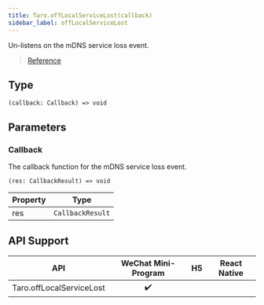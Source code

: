 ```yaml
---
title: Taro.offLocalServiceLost(callback)
sidebar_label: offLocalServiceLost
---
```


Un-listens on the mDNS service loss event.

> [Reference](https://developers.weixin.qq.com/miniprogram/en/dev/api/network/mdns/wx.offLocalServiceLost.html)

## Type

```tsx
(callback: Callback) => void
```

## Parameters

### Callback

The callback function for the mDNS service loss event.

```tsx
(res: CallbackResult) => void
```

<table>
  <thead>
    <tr>
      <th>Property</th>
      <th>Type</th>
    </tr>
  </thead>
  <tbody>
    <tr>
      <td>res</td>
      <td><code>CallbackResult</code></td>
    </tr>
  </tbody>
</table>

## API Support

| API | WeChat Mini-Program | H5 | React Native |
| :---: | :---: | :---: | :---: |
| Taro.offLocalServiceLost | ✔️ |  |  |

